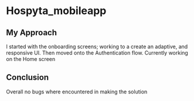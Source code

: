 # Hospyta_mobileapp

## My Approach
I started with the onboarding screens; working to a create an adaptive, and responsive UI. Then moved onto the Authentication flow. Currently working on the Home screen

## Conclusion
Overall no bugs where encountered in making the solution
